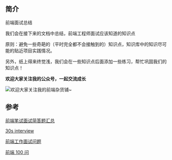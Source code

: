 ## 简介
前端面试总结

我们会在接下来的文档中总结，前端工程师面试应该知道的知识点

原则：避免一些奇葩的（平时完全都不会接触到的）知识点，知识库中的知识尽可能的贴近项目实践情况。

另外，纸上得来终觉浅，我们会在一些知识点后面添加一些练习，帮忙巩固我们的知识点！

**欢迎大家关注我的公众号，一起交流成长**

![欢迎大家关注我的前端杂货铺~](https://upload-images.jianshu.io/upload_images/1784460-74543a4049c36356.jpg?imageMogr2/auto-orient/strip%7CimageView2/2/w/1240)

## 参考
[前端笔试面试简答题汇总](https://huruji.github.io/FE-Interview/#/)

[30s interview](https://30secondsofinterviews.org/)

[前端工作面试问题](https://h5bp.org/Front-end-Developer-Interview-Questions/translations/chinese/)

[前端 100 问](https://juejin.im/post/5d23e750f265da1b855c7bbe)